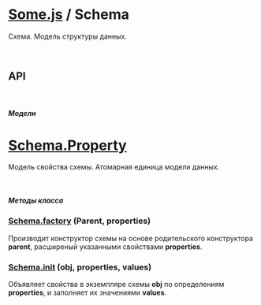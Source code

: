 # [Some.js](http://somejs.org/) / Schema
Схема. Модель структуры данных.

 

## API

 

##### Модели

# [Schema.Property](https://github.com/freaking-awesome/some-schema/tree/master/lib/Schema/models/Property)
Модель свойства схемы. Атомарная единица модели данных.

 

##### Методы класса

### [Schema.factory](https://github.com/freaking-awesome/some-schema/blob/master/lib/Schema/index.js#L38) (Parent, properties)
Производит конструктор схемы на основе родительского конструктора **parent**, расширеный указанными свойствами **properties**.

### [Schema.init](https://github.com/freaking-awesome/some-schema/blob/master/lib/Schema/index.js#L69) (obj, properties, values)
Объявляет свойства в экземпляре схемы **obj** по определениям **properties**, и заполняет их значениями **values**.